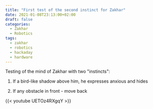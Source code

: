 ```yaml
---
title: "First test of the second instinct for Zakhar"
date: 2021-01-08T23:13:00+02:00
draft: false
categories:
  - Zakhar
  - Robotics
tags:
  - zakhar
  - robotics
  - hackaday
  - hardware
---
```


Testing of the mind of Zakhar with two "instincts":

1. If a bird-like shadow above him, he expresses anxious and hides

2. If any obstacle in front - move back

{{< youtube UETOz4RXgqY >}}

<!--more-->
